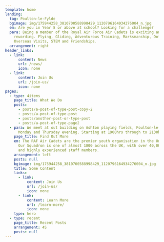 ```yaml
---
template: home
landing:
  tag: Poulton-le-Fylde
  bgimage: img/175944258_3810700588998429_1120796164934276004_n.jpg
  em: Are you in Year 8 or above at school? Looking for a challenge?
  para: Being a member of the Royal Air Force Air Cadets is exciting and
    rewarding. Flying, Gliding, Adventurous Training, Marksmanship, DofE Awards,
    Overseas Visits, STEM and Friendships.
  arrangement: right
header_links:
  - link:
      content: News
      url: /news/
      icon: none
  - link:
      content: Join Us
      url: /join-us/
      icon: none
pages:
  - type: 4items
    page_title: What We Do
    posts:
      - posts/a-post-of-type-post-copy-2
      - posts/a-post-of-type-post
      - posts/another-post-or-type-post
      - posts/a-post-of-type-page2
  - para: We meet at out building on Ashton playing fields, Poulton-le-Fylde, every
      Monday and Thursday evening. Starting at 1900hrs through to 2130hrs.
    page_title: Find Out More
    em: The RAF Air Cadets are the premier youth organisation in the United Kingdom.
      Our Squadron is one of almost 1000 across the UK, with over 40,000 Cadets
      and highly experienced staff members.
    arrangement: left
    posts: null
    bgimage: img/175944258_3810700588998429_1120796164934276004_n.jpg
    title: Some Content
    links:
      - link:
          content: Join Us
          url: /join-us/
          icon: none
      - link:
          content: Learn More
          url: /learn-more/
          icon: none
    type: hero
  - type: recent
    page_title: Recent Posts
    arrangement: 4S
    posts: null
---
```

